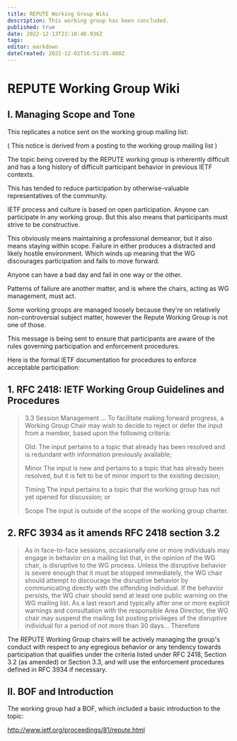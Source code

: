 ```yaml
---
title: REPUTE Working Group Wiki
description: This working group has been concluded. 
published: true
date: 2022-12-13T22:10:40.936Z
tags: 
editor: markdown
dateCreated: 2022-12-02T16:51:05.480Z
---
```


# REPUTE Working Group Wiki
## I. Managing Scope and Tone

This replicates a notice sent on the working group mailing list:

( This notice is derived from a posting to the working group mailing list )

The topic being covered by the REPUTE working group is inherently difficult and has a long history of difficult participant behavior in previous IETF contexts.

This has tended to reduce participation by otherwise-valuable representatives of the community.

IETF process and culture is based on open participation. Anyone can participate in any working group. But this also means that participants must strive to be constructive.

This obviously means maintaining a professional demeanor, but it also means staying within scope. Failure in either produces a distracted and likely hostile environment. Which winds up meaning that the WG discourages participation and fails to move forward.

Anyone can have a bad day and fail in one way or the other.

Patterns of failure are another matter, and is where the chairs, acting as WG management, must act.

Some working groups are managed loosely because they're on relatively non-controversial subject matter, however the Repute Working Group is not one of those.

This message is being sent to ensure that participants are aware of the rules governing participation and enforcement procedures.

Here is the formal IETF documentation for procedures to enforce acceptable participation:

## 1. RFC 2418: IETF Working Group Guidelines and Procedures

> 3.3 Session Management
> ...
> To facilitate making forward
> progress, a Working Group Chair may wish to decide to reject
> or defer the input from a member, based upon the following
> criteria:
>
> Old: 
>    The input pertains to a topic that already has been resolved
>    and is redundant with information previously available;
>
> Minor 
>    The input is new and pertains to a topic that has already
>    been resolved, but it is felt to be of minor import to the
>    existing decision;
>
> Timing 
>    The input pertains to a topic that the working group
>    has not yet opened for discussion; or
>
> Scope 
>    The input is outside of the scope of the working group
>    charter.
## 2. RFC 3934 as it amends RFC 2418 section 3.2

> As in face-to-face sessions, occasionally one or more
> individuals may engage in behavior on a mailing list that, in
> the opinion of the WG chair, is disruptive to the WG process.
> Unless the disruptive behavior is severe enough that it must be
> stopped immediately, the WG chair should attempt to discourage
> the disruptive behavior by communicating directly with the
> offending individual.  If the behavior persists, the WG chair
> should send at least one public warning on the WG mailing list.
> As a last resort and typically after one or more explicit
> warnings and consultation with the responsible Area Director,
> the WG chair may suspend the mailing list posting privileges of
> the disruptive individual for a period of not more than 30 days...
Therefore

The REPUTE Working Group chairs will be actively managing the group's conduct with respect to any egregious behavior or any tendency towards participation that qualifies under the criteria listed under RFC 2418, Section 3.2 (as amended) or Section 3.3, and will use the enforcement procedures defined in RFC 3934 if necessary.

## II. BOF and Introduction

The working group had a BOF, which included a basic introduction to the topic:

<http://www.ietf.org/proceedings/81/repute.html>